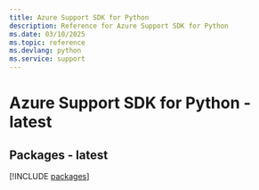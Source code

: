 ```yaml
---
title: Azure Support SDK for Python
description: Reference for Azure Support SDK for Python
ms.date: 03/10/2025
ms.topic: reference
ms.devlang: python
ms.service: support
---
```

# Azure Support SDK for Python - latest
## Packages - latest
[!INCLUDE [packages](support-index.md)]